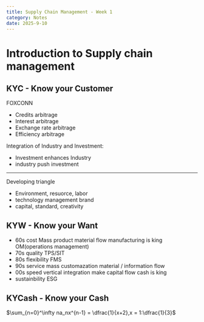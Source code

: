 ```yaml
---
title: Supply Chain Management - Week 1
category: Notes
date: 2025-9-10 
---
```


# Introduction to Supply chain management

## KYC - Know your Customer

FOXCONN

- Credits arbitrage
- Interest arbitrage
- Exchange rate arbitrage 
- Efficiency arbitrage 

Integration of Industry and Investment:
- Investment enhances Industry
- industry push investment 

---

Developing triangle
- Environment, resuorce, labor
- technology management brand
- capital, standard, creativity 

## KYW - Know your Want 

- 60s cost Mass product material flow manufacturing is king OM(operations management)
- 70s quality TPS/SIT 
- 80s flexibility FMS 
- 90s service mass customazation material / information flow 
- 00s speed vertical integration make capital flow cash is king 
- sustainbility ESG 

## KYCash - Know your Cash 

$\sum_{n=0}^\infty na_nx^{n-1} = \dfrac{1}{x+2},x = 1:\dfrac{1}{3}$